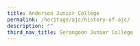```yaml
---
title: Anderson Junior College
permalink: /heritage/ajc/history-of-ajc/
description: ""
third_nav_title: Serangoon Junior College
---
```

